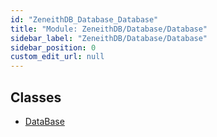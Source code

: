 ```yaml
---
id: "ZeneithDB_Database_Database"
title: "Module: ZeneithDB/Database/Database"
sidebar_label: "ZeneithDB/Database/Database"
sidebar_position: 0
custom_edit_url: null
---
```


## Classes

- [DataBase](../classes/ZeneithDB_Database_Database.DataBase.md)
